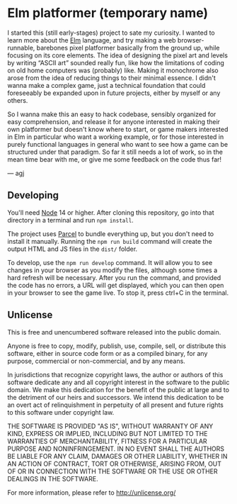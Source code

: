 # Elm platformer (temporary name)

I started this (still early-stages) project to sate my curiosity. I wanted to learn more about the [Elm][elm] language, and try making a web browser-runnable, barebones pixel platformer basically from the ground up, while focusing on its core elements. The idea of designing the pixel art and levels by writing “ASCII art” sounded really fun, like how the limitations of coding on old home computers was (probably) like. Making it monochrome also arose from the idea of reducing things to their minimal essence. I didn't wanna make a complex game, just a technical foundation that could foreseeably be expanded upon in future projects, either by myself or any others.

So I wanna make this an easy to hack codebase, sensibly organized for easy comprehension, and release it for anyone interested in making their own platformer but doesn't know where to start, or game makers interested in Elm in particular who want a working example, or for those interested in purely functional languages in general who want to see how a game can be structured under that paradigm. So far it still needs a lot of work, so in the mean time bear with me, or give me some feedback on the code thus far!

— agj

[elm]: https://elm-lang.org/
[node]: https://nodejs.org/
[parcel]: https://parceljs.org/

## Developing

You'll need [Node][node] 14 or higher. After cloning this repository, go into that directory in a terminal and run `npm install`.

The project uses [Parcel][parcel] to bundle everything up, but you don't need to install it manually. Running the `npm run build` command will create the output HTML and JS files in the `dist/` folder.

To develop, use the `npm run develop` command. It will allow you to see changes in your browser as you modify the files, although some times a hard refresh will be necessary. After you run the command, and provided the code has no errors, a URL will get displayed, which you can then open in your browser to see the game live. To stop it, press ctrl+C in the terminal.

## Unlicense

This is free and unencumbered software released into the public domain.

Anyone is free to copy, modify, publish, use, compile, sell, or
distribute this software, either in source code form or as a compiled
binary, for any purpose, commercial or non-commercial, and by any
means.

In jurisdictions that recognize copyright laws, the author or authors
of this software dedicate any and all copyright interest in the
software to the public domain. We make this dedication for the benefit
of the public at large and to the detriment of our heirs and
successors. We intend this dedication to be an overt act of
relinquishment in perpetuity of all present and future rights to this
software under copyright law.

THE SOFTWARE IS PROVIDED "AS IS", WITHOUT WARRANTY OF ANY KIND,
EXPRESS OR IMPLIED, INCLUDING BUT NOT LIMITED TO THE WARRANTIES OF
MERCHANTABILITY, FITNESS FOR A PARTICULAR PURPOSE AND NONINFRINGEMENT.
IN NO EVENT SHALL THE AUTHORS BE LIABLE FOR ANY CLAIM, DAMAGES OR
OTHER LIABILITY, WHETHER IN AN ACTION OF CONTRACT, TORT OR OTHERWISE,
ARISING FROM, OUT OF OR IN CONNECTION WITH THE SOFTWARE OR THE USE OR
OTHER DEALINGS IN THE SOFTWARE.

For more information, please refer to <http://unlicense.org/>
